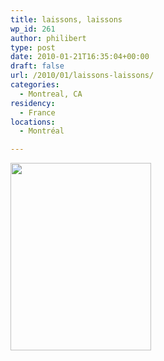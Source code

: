 ```yaml
---
title: laissons, laissons
wp_id: 261
author: philibert
type: post
date: 2010-01-21T16:35:04+00:00
draft: false
url: /2010/01/laissons-laissons/
categories:
  - Montreal, CA
residency:
  - France
locations:
  - Montréal

---
```

[<img src="/uploads/2010/01/p_1600_1200_46A924B1-D94C-4DA7-AB8B-F343250CF9E9.jpeg" alt="" width="225" height="300" class="alignnone size-full wp-image-364" />][1]

 [1]: /uploads/2010/01/p_1600_1200_46A924B1-D94C-4DA7-AB8B-F343250CF9E9.jpeg